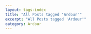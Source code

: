 ```yaml
---
layout: tags-index
title: "All Posts tagged 'Ardour'"
excerpt: "All Posts tagged 'Ardour'"
category: Ardour
---
```


